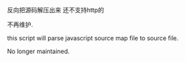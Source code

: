 反向把源码解压出来
还不支持http的

不再维护.


this script will parse javascript source map file to source file.

No longer maintained.
